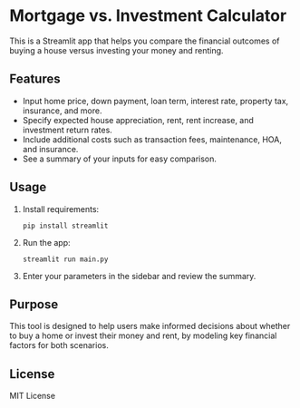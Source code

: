 # Mortgage vs. Investment Calculator

This is a Streamlit app that helps you compare the financial outcomes of buying a house versus investing your money and renting. 

## Features

- Input home price, down payment, loan term, interest rate, property tax, insurance, and more.
- Specify expected house appreciation, rent, rent increase, and investment return rates.
- Include additional costs such as transaction fees, maintenance, HOA, and insurance.
- See a summary of your inputs for easy comparison.

## Usage

1. Install requirements:
   ```
   pip install streamlit
   ```
2. Run the app:
   ```
   streamlit run main.py
   ```
3. Enter your parameters in the sidebar and review the summary.

## Purpose

This tool is designed to help users make informed decisions about whether to buy a home or invest their money and rent, by modeling key financial factors for both scenarios.

## License

MIT License
